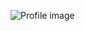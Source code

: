 ![Profile image](https://avatars1.githubusercontent.com/u/20891823?s=400&u=6de74971afd58c656a10a77d6cb518dd72c854ee&v=4)

